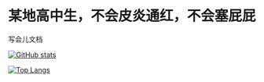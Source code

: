 
# 某地高中生，不会皮炎通红，不会塞屁屁

写会儿文档

[![GitHub stats](https://github-readme-stats.vercel.app/api?username=Pinghigh&show_icons=true&theme=onedark&locale=cn)](https://github.com/anuraghazra/github-readme-stats)

[![Top Langs](https://github-readme-stats.vercel.app/api/top-langs/?username=pinghigh&theme=onedark&exclude_repo=Tibrella,pinghigh.github.io)](https://github.com/anuraghazra/github-readme-stats)

